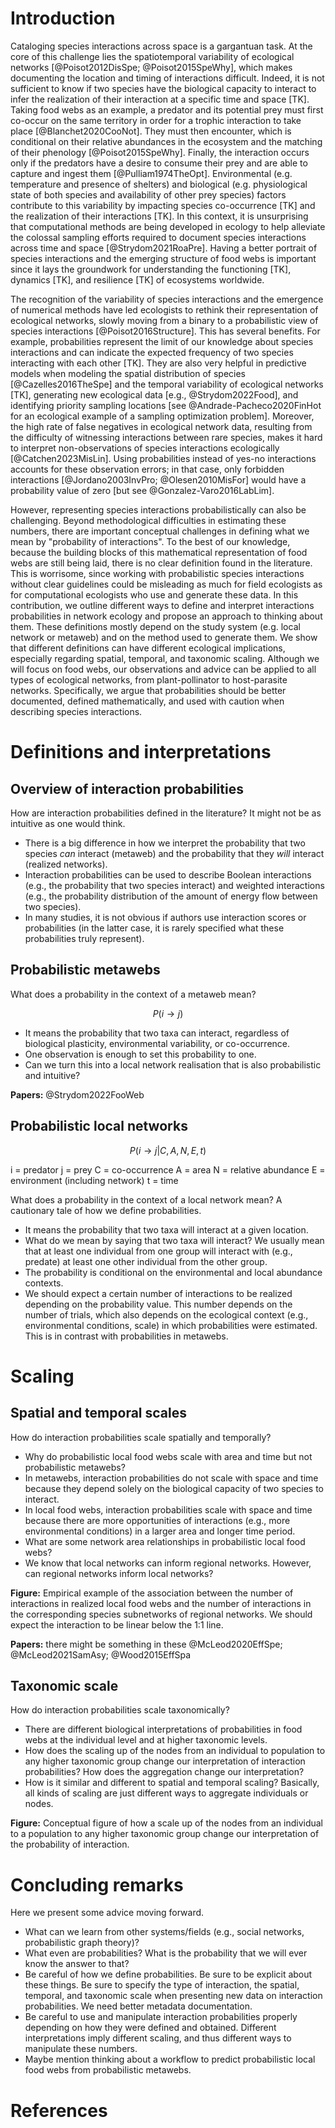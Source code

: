 # Introduction

Cataloging species interactions across space is a gargantuan task. At the core
of this challenge lies the spatiotemporal variability of ecological networks
[@Poisot2012DisSpe; @Poisot2015SpeWhy], which makes documenting the location and
timing of interactions difficult. Indeed, it is not sufficient to know if two
species have the biological capacity to interact to infer the realization of
their interaction at a specific time and space [TK]. Taking food webs as an
example, a predator and its potential prey must first co-occur on the same
territory in order for a trophic interaction to take place
[@Blanchet2020CooNot]. They must then encounter, which is conditional on their
relative abundances in the ecosystem and the matching of their phenology
[@Poisot2015SpeWhy]. Finally, the interaction occurs only if the predators have
a desire to consume their prey and are able to capture and ingest them
[@Pulliam1974TheOpt]. Environmental (e.g. temperature and presence of shelters)
and biological (e.g. physiological state of both species and availability of
other prey species) factors contribute to this variability by impacting species
co-occurrence [TK] and the realization of their interactions [TK]. In this
context, it is unsurprising that computational methods are being developed in
ecology to help alleviate the colossal sampling efforts required to document
species interactions across time and space [@Strydom2021RoaPre]. Having a better
portrait of species interactions and the emerging structure of food webs is
important since it lays the groundwork for understanding the functioning [TK],
dynamics [TK], and resilience [TK] of ecosystems worldwide. 

The recognition of the variability of species interactions and the emergence of
numerical methods have led ecologists to rethink their representation of
ecological networks, slowly moving from a binary to a probabilistic view of
species interactions [@Poisot2016Structure]. This has several benefits. For
example, probabilities represent the limit of our knowledge about species
interactions and can indicate the expected frequency of two species interacting
with each other [TK]. They are also very helpful in predictive models when
modeling the spatial distribution of species [@Cazelles2016TheSpe] and the
temporal variability of ecological networks [TK], generating new ecological data
[e.g., @Strydom2022Food], and identifying priority sampling locations [see
@Andrade-Pacheco2020FinHot for an ecological example of a sampling optimization
problem]. Moreover, the high rate of false negatives in ecological network data,
resulting from the difficulty of witnessing interactions between rare species,
makes it hard to interpret non-observations of species interactions ecologically
[@Catchen2023MisLin]. Using probabilities instead of yes-no interactions
accounts for these observation errors; in that case, only forbidden interactions
[@Jordano2003InvPro; @Olesen2010MisFor] would have a probability value of zero
[but see @Gonzalez-Varo2016LabLim]. 

However, representing species interactions probabilistically can also be
challenging. Beyond methodological difficulties in estimating these numbers,
there are important conceptual challenges in defining what we mean by
"probability of interactions". To the best of our knowledge, because the
building blocks of this mathematical representation of food webs are still being
laid, there is no clear definition found in the literature. This is worrisome,
since working with probabilistic species interactions without clear guidelines
could be misleading as much for field ecologists as for computational ecologists
who use and generate these data. In this contribution, we outline different ways
to define and interpret interactions probabilities in network ecology and
propose an approach to thinking about them. These definitions mostly depend on
the study system (e.g. local network or metaweb) and on the method used to
generate them. We show that different definitions can have different ecological
implications, especially regarding spatial, temporal, and taxonomic scaling.
Although we will focus on food webs, our observations and advice can be applied
to all types of ecological networks, from plant-pollinator to host-parasite
networks. Specifically, we argue that probabilities should be better documented,
defined mathematically, and used with caution when describing species
interactions. 

# Definitions and interpretations

## Overview of interaction probabilities

How are interaction probabilities defined in the literature? It might not be as
intuitive as one would think.

- There is a big difference in how we interpret the probability that two species
  *can* interact (metaweb) and the probability that they *will* interact
  (realized networks).
- Interaction probabilities can be used to describe Boolean interactions (e.g.,
  the probability that two species interact) and weighted interactions (e.g.,
  the probability distribution of the amount of energy flow between two
  species).
- In many studies, it is not obvious if authors use interaction
  scores or probabilities (in the latter case, it is rarely specified what these
  probabilities truly represent).

## Probabilistic metawebs

What does a probability in the context of a metaweb mean?

$$P(i \rightarrow j)$$

- It means the probability that two taxa can interact, regardless of biological
  plasticity, environmental variability, or co-occurrence.
- One observation is enough to set this probability to one.
- Can we turn this into a local network realisation that is also probabilistic
  and intuitive?

**Papers:** @Strydom2022FooWeb

## Probabilistic local networks

$$P(i \rightarrow j | C, A, N, E, t)$$

i = predator
j = prey
C = co-occurrence
A = area
N = relative abundance 
E = environment (including network)
t = time

What does a probability in the context of a local network mean? A cautionary
tale of how we define probabilities.

- It means the probability that two taxa will interact at a given location.
- What do we mean by saying that two taxa will interact? We usually mean that at least one individual from
  one group will interact with (e.g., predate) at least one other individual
  from the other group.
- The probability is conditional on the environmental and local abundance
  contexts.
- We should expect a certain number of interactions to be realized depending on the
  probability value. This number depends on the number of trials, which also depends on
  the ecological context (e.g., environmental conditions,
  scale) in which probabilities were estimated. This is in contrast with
  probabilities in metawebs.

# Scaling

## Spatial and temporal scales

How do interaction probabilities scale spatially and temporally?

- Why do probabilistic local food webs scale with area and time but not
  probabilistic metawebs?
- In metawebs, interaction probabilities do not scale with space and time because
  they depend solely on the biological capacity of two species to interact.
- In local food webs, interaction probabilities scale with space and time because there
  are more opportunities of interactions (e.g., more environmental conditions)
  in a larger area and longer time period.
- What are some network area relationships in probabilistic local food webs?
- We know that local networks can inform regional networks. However, can regional networks inform
  local networks?

**Figure:** Empirical example of the association between the number of
interactions in realized local food webs and the number of interactions in the
corresponding species subnetworks of regional networks. We should expect the
interaction to be linear below the 1:1 line.

**Papers:** there might be something in these @McLeod2020EffSpe;
@McLeod2021SamAsy; @Wood2015EffSpa

## Taxonomic scale

How do interaction probabilities scale taxonomically?

- There are different biological interpretations of probabilities in food webs at the
  individual level and at higher taxonomic levels.
- How does the scaling up of the nodes from an individual to population to
  any higher taxonomic group change our interpretation of interaction probabilities?
  How does the aggregation change our interpretation?
- How is it similar and different to spatial and temporal scaling? Basically, all kinds of
  scaling are just different ways to aggregate individuals or nodes.

**Figure:** Conceptual figure of how a scale up of the nodes from an individual
to a population to any higher taxonomic group change our interpretation of the
probability of interaction.

# Concluding remarks

Here we present some advice moving forward.

- What can we learn from other systems/fields (e.g., social networks, probabilistic graph theory)?
- What even are probabilities? What is the probability that we will ever
  know the answer to that?
- Be careful of how we define probabilities. Be sure to be explicit about these
  things. Be sure to specify the type of interaction, the spatial, temporal, and
  taxonomic scale when presenting new data on interaction probabilities. We need
  better metadata documentation.
- Be careful to use and manipulate interaction probabilities properly depending
  on how they were defined and obtained. Different interpretations imply different scaling,
  and thus different ways to manipulate these numbers.
- Maybe mention thinking about a workflow to predict probabilistic local
  food webs from probabilistic metawebs.

# References

